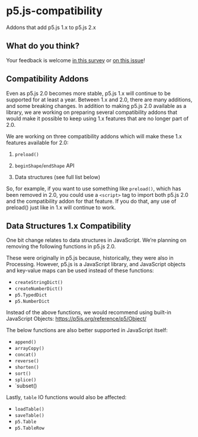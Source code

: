 # p5.js-compatibility

Addons that add p5.js 1.x to p5.js 2.x

## What do you think?

Your feedback is welcome [in this survey](https://docs.google.com/forms/d/e/1FAIpQLSeDnDeE2rNyLS-y7L2FncLfzqzt-eWo8t7USktLjAzafuaeKg/viewform) or [on this issue](https://github.com/processing/p5.js/issues/7488)!

## Compatibility Addons

Even as p5.js 2.0 becomes more stable, p5.js 1.x will continue to be supported for at least a year. Between 1.x and 2.0, there are many additions, and some breaking changes. In addition to making p5.js 2.0 available as a library, we are working on preparing several compatibility addons that would make it possible to keep using 1.x features that are no longer part of 2.0.

We are working on three compatibility addons which will make these 1.x features available for 2.0:

1. `preload()`

2. `beginShape`/`endShape` API

3. Data structures (see full list below)

So, for example, if you want to use something like `preload()`, which has been removed in 2.0, you could use a `<script>` tag to import both p5.js 2.0 and the compatibility addon for that feature. If you do that, any use of preload() just like in 1.x will continue to work.

## Data Structures 1.x Compatibility

One bit change relates to data structures in JavaScript. We’re planning on removing the following functions in p5.js 2.0.

These were originally in p5.js because, historically, they were also in Processing. However, p5.js is a JavaScript library, and JavaScript objects and key-value maps can be used instead of these functions:

* `createStringDict()`
* `createNumberDict()`
* `p5.TypedDict`
* `p5.NumberDict`

Instead of the above functions, we would recommend using built-in JavaScript Objects: https://p5js.org/reference/p5/Object/ 

The below functions are also better supported in JavaScript itself:

* `append()`
* `arrayCopy()`
* `concat()`
* `reverse()`
* `shorten()`
* `sort()`
* `splice()`
* `subset()

Lastly, `table` IO functions would also be affected:

* `loadTable()`
* `saveTable()`
* `p5.Table`
* `p5.TableRow`
